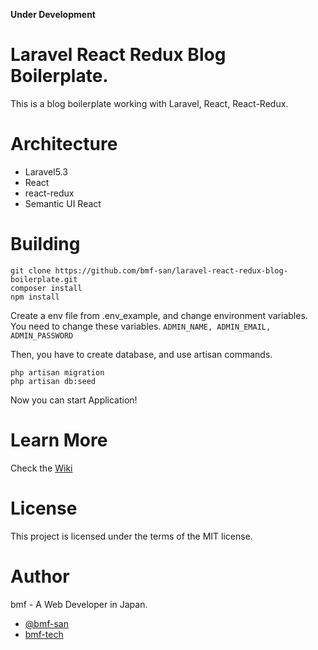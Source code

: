 **Under Development**

# Laravel React Redux Blog Boilerplate.
This is a blog boilerplate working with Laravel, React, React-Redux.

# Architecture
* Laravel5.3
* React
* react-redux
* Semantic UI React

# Building
`git clone https://github.com/bmf-san/laravel-react-redux-blog-boilerplate.git`  
`composer install`  
`npm install`  

Create a env file from .env_example, and change environment variables.
You need to change these variables.
`ADMIN_NAME, ADMIN_EMAIL, ADMIN_PASSWORD`  

Then, you have to create database, and use artisan commands.

`php artisan migration`  
`php artisan db:seed`  

Now you can start Application!

# Learn More
Check the [Wiki](https://github.com/bmf-san/laravel-react-redux-blog-boilerplate/wiki)

# License
This project is licensed under the terms of the MIT license.

# Author
bmf - A Web Developer in Japan.
* [@bmf-san](https://twitter.com/bmf_san)
* [bmf-tech](http://bmf-tech.com/)
